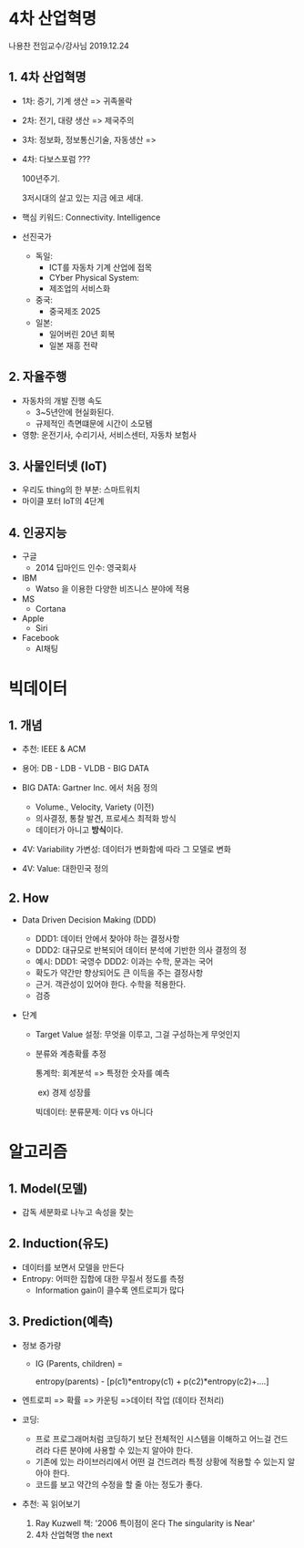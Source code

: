 # 4차 산업혁명

나용찬 전임교수/강사님															2019.12.24

## 1. 4차 산업혁명

- 1차: 증기, 기계 생산 => 귀족몰락

- 2차: 전기, 대량 생산 => 제국주의

- 3차: 정보화, 정보통신기술, 자동생산 =>

- 4차: 다보스포럼 ???

  100년주기.

  3저시대의 살고 있는 지금 에코 세대. 

- 핵심 키워드: Connectivity. Intelligence

- 선진국가

  - 독일: 
    - ICT를 자동차 기계 산업에 접목
    - CYber Physical System:
    - 제조업의 서비스화
  - 중국: 
    - 중국제조 2025
  - 일본:  
    - 일어버린 20년 회복
    - 일본 재흥 전략

## 2. 자율주행 

- 자동차의 개발 진행 속도
  - 3~5년안에 현실화된다.
  - 규제적인 측면떄문에 시간이 소모됌
- 영향: 운전기사, 수리기사, 서비스센터, 자동차 보험사

## 3. 사물인터넷 (IoT)

- 우리도 thing의 한 부분: 스마트워치
- 마이클 포터 IoT의 4단계



## 4. 인공지능

- 구글
  - 2014 딥마인드 인수: 영국회사
- IBM
  - Watso 을 이용한 다양한 비즈니스 분야에 적용
- MS
  - Cortana 
- Apple
  - Siri 
- Facebook
  - AI채팅 

# 빅데이터

## 1. 개념

- 추천: IEEE & ACM

- 용어: DB - LDB - VLDB - BIG DATA
- BIG DATA: Gartner Inc. 에서 처음 정의
  - Volume., Velocity, Variety (이전)
  - 의사결정, 통찰 발견, 프로세스 최적화 방식
  - 데이터가 아니고 **방식**이다. 
- 4V: Variability 가변성: 데이터가 변화함에 따라 그 모델로 변화
- 4V: Value: 대한민국 정의



## 2. How

- Data Driven Decision Making (DDD)

  - DDD1: 데이터 안에서 찾아야 하는 결정사항
  - DDD2: 대규모로 반복되어 데이터 분석에 기반한 의사 결정의 정
  - 예시: DDD1: 국영수 DDD2: 이과는 수학, 문과는 국어
  - 확도가 약간만 향상되어도 큰 이득을 주는 결정사항
  - 근거. 객관성이 있어야 한다. 수학을 적용한다. 
  - 검증

- 단계

  - Target Value 설정: 무엇을 이루고,  그걸 구성하는게 무엇인지

  - 분류와 계층확률 추정

    통계학: 회계분석 => 특정한 숫자를 예측 

    ​	ex) 경제 성장률 

    빅데이터: 분류문제: 이다 vs 아니다 

# 알고리즘

## 1. Model(모델)

- 감독 세분화로 나누고 속성을 찾는

## 2. Induction(유도)

- 데이터를 보면서 모델을 만든다
- Entropy: 어떠한 집합에 대한 무질서 정도를 측정
  - Information gain이 클수록 엔트로피가 많다

## 3. Prediction(예측)

- 정보 증가량 

  - IG (Parents, children) = 

    entropy(parents) - [p(c1)*entropy(c1) + p(c2)*entropy(c2)+....]

- 엔트로피 => 확률 => 카운팅  =>데이터 작업 (데이타 전처리)





- 코딩:
  - 프로 프로그래머처럼 코딩하기 보단 전체적인 시스템을 이해하고 어느걸 건드려라 다른 분야에 사용할 수 있는지 알아야 한다.
  - 기존에 있는 라이브러리에서 어떤 걸 건드려라 특정 상황에 적용할 수 있는지 알아야 한다. 
  - 코드를 보고 약간의 수정을 할 줄 아는 정도가 좋다. 

- 추천: 꼭 읽어보기

  1.  Ray Kuzwell 책: '2006 특이점이 온다 The singularity is Near' 
  2. 4차 산업혁명 the next

  